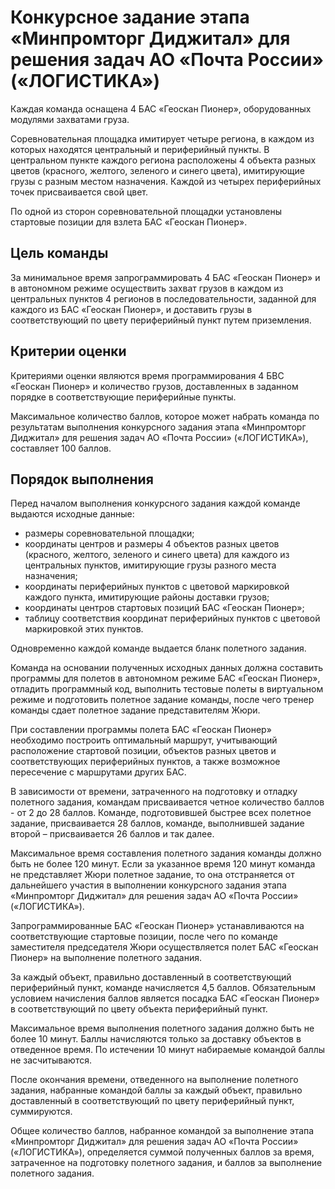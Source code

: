 # Конкурсное задание этапа «Минпромторг Диджитал» для решения задач АО «Почта России» («ЛОГИСТИКА»)
Каждая команда оснащена 4 БАС «Геоскан Пионер», оборудованных модулями захватами груза.

Соревновательная площадка имитирует четыре региона, в каждом из которых находятся центральный и периферийный пункты. В центральном пункте каждого региона расположены 4 объекта разных цветов (красного, желтого, зеленого и синего цвета), имитирующие грузы с разным местом назначения. Каждой из четырех периферийных точек присваивается свой цвет.

По одной из сторон соревновательной площадки установлены стартовые позиции для взлета БАС «Геоскан Пионер».

## Цель команды
За минимальное время запрограммировать 4 БАС «Геоскан Пионер» и в автономном режиме осуществить захват грузов в каждом из центральных пунктов 4 регионов в последовательности, заданной для каждого из БАС «Геоскан Пионер», и доставить грузы в соответствующий по цвету периферийный пункт путем приземления.

## Критерии оценки
Критериями оценки являются время программирования 4 БВС «Геоскан Пионер» и количество грузов, доставленных в заданном порядке в соответствующие периферийные пункты.

Максимальное количество баллов, которое может набрать команда по результатам выполнения конкурсного задания этапа «Минпромторг Диджитал» для решения задач АО «Почта России» («ЛОГИСТИКА»), составляет 100 баллов.

## Порядок выполнения
Перед началом выполнения конкурсного задания каждой команде выдаются исходные данные:  
- размеры соревновательной площадки;
- координаты центров и размеры 4 объектов разных цветов (красного, желтого, зеленого и синего цвета) для каждого из центральных пунктов, имитирующие грузы разного места назначения;
- координаты периферийных пунктов с цветовой маркировкой каждого пункта, имитирующие районы доставки грузов;
- координаты центров стартовых позиций БАС «Геоскан Пионер»;
- таблицу соответствия координат периферийных пунктов с цветовой маркировкой этих пунктов.

Одновременно каждой команде выдается бланк полетного задания.

Команда на основании полученных исходных данных должна составить программы для полетов в автономном режиме БАС «Геоскан Пионер», отладить программный код, выполнить тестовые полеты в виртуальном режиме и подготовить полетное задание команды, после чего тренер команды сдает полетное задание представителям Жюри.

При составлении программы полета БАС «Геоскан Пионер» необходимо построить оптимальный маршрут, учитывающий расположение стартовой позиции, объектов разных цветов и соответствующих периферийных пунктов, а также возможное пересечение с маршрутами других БАС.

В зависимости от времени, затраченного на подготовку и отладку полетного задания, командам присваивается четное количество баллов - от 2 до 28 баллов. Команде, подготовившей быстрее всех полетное задание, присваивается 28 баллов, команде, выполнившей задание второй – присваивается 26 баллов и так далее.

Максимальное время составления полетного задания команды должно быть не более 120 минут. Если за указанное время 120 минут команда не представляет Жюри полетное задание, то она отстраняется от дальнейшего участия в выполнении конкурсного задания этапа «Минпромторг Диджитал» для решения задач АО «Почта России» («ЛОГИСТИКА»).

Запрограммированные БАС «Геоскан Пионер» устанавливаются на соответствующие стартовые позиции, после чего по команде заместителя председателя Жюри осуществляется полет БАС «Геоскан Пионер» на выполнение полетного задания.

За каждый объект, правильно доставленный в соответствующий периферийный пункт, команде начисляется 4,5 баллов. Обязательным условием начисления баллов является посадка БАС «Геоскан Пионер» в соответствующий по цвету объекта периферийный пункт.

Максимальное время выполнения полетного задания должно быть не более 10 минут. Баллы начисляются только за доставку объектов в отведенное время. По истечении 10 минут набираемые командой баллы не засчитываются.

После окончания времени, отведенного на выполнение полетного задания, набранные командой баллы за каждый объект, правильно доставленный в соответствующий по цвету периферийный пункт, суммируются.

Общее количество баллов, набранное командой за выполнение этапа «Минпромторг Диджитал» для решения задач АО «Почта России» («ЛОГИСТИКА»), определяется суммой полученных баллов за время, затраченное на подготовку полетного задания, и баллов за выполнение полетного задания.
